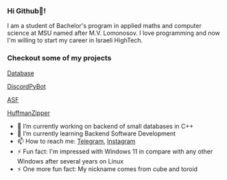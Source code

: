 ### Hi Github👋!
I am a student of Bachelor's program in applied maths and computer science at MSU named after M.V. Lomonosov.
I love programming and now I'm willing to start my career in Israeli HighTech.


### Checkout some of my projects

[Database](../../../database)

[DiscordPyBot](../../../discordpy-bot)

[ASF](../../../ASF)

[HuffmanZipper](../../../HuffmanZipper)

<!--
**Cub1tor/Cub1tor** is a ✨ _special_ ✨ repository because its `README.md` (this file) appears on your GitHub profile.

Here are some ideas to get you started:

- 👯 I’m looking to collaborate on ...
- 🤔 I’m looking for help with ...
- 💬 Ask me about ...
- 😄 Pronouns: ...
-->

- 🔭 I’m currently working on backend of small databases in C++
- 🌱 I’m currently learning Backend Software Development
- 📫 How to reach me: [Telegram](https://t.me/Cub11k), [Instagram](https://instagram.com/kost_ost)
- ⚡ Fun fact: I'm impressed with Windows 11 in compare with any other Windows after several years on Linux
- ⚡ One more fun fact: My nickname comes from cube and toroid 
